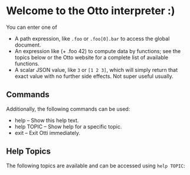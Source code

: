 # Welcome to the Otto interpreter :)

You can enter one of

* A path expression, like `.foo` or `.foo[0].bar` to access the global document.
* An expression like (+ .foo 42) to compute data by functions; see the topics
  below or the Otto website for a complete list of available functions.
* A scalar JSON value, like `3` or `[1 2 3]`, which will simply return that
  exact value with no further side effects. Not super useful usually.

## Commands

Additionally, the following commands can be used:

* help       – Show this help text.
* help TOPIC – Show help for a specific topic.
* exit       – Exit Otti immediately.

## Help Topics

The following topics are available and can be accessed using `help TOPIC`:
